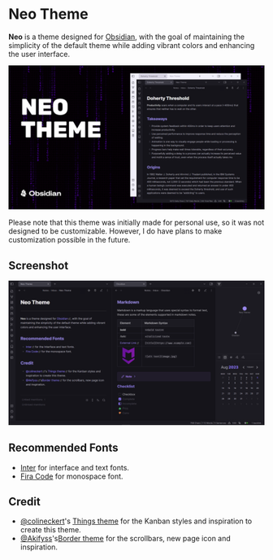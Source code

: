 # **Neo Theme**

**Neo** is a theme designed for [Obsidian](https://obsidian.md/), with the goal of maintaining the simplicity of the default theme while adding vibrant colors and enhancing the user interface.

![cover](assets/cover-hq.png)

Please note that this theme was initially made for personal use, so it was not designed to be customizable. However, I do have plans to make customization possible in the future.

## Screenshot

![screenshot](assets/screenshot.png)

## Recommended Fonts

- [Inter](https://fonts.google.com/specimen/Inter) for interface and text fonts.
- [Fira Code](https://fonts.google.com/specimen/Fira+Code) for monospace font.

## Credit

- [@colineckert](https://github.com/colineckert)'s [Things theme](https://github.com/colineckert/obsidian-things) for the Kanban styles and inspiration to create this theme.
- [@Akifyss](https://github.com/Akifyss)'s[Border theme](https://github.com/Akifyss/obsidian-border) for the scrollbars, new page icon and inspiration.
